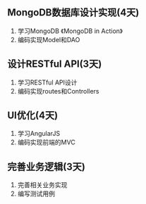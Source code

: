 ## MongoDB数据库设计实现(4天)
1. 学习MongoDB 《MongoDB in Action》
2. 编码实现Model和DAO

## 设计RESTful API(3天)
1. 学习RESTful API设计
2. 编码实现routes和Controllers

## UI优化(4天)
1. 学习AngularJS
2. 编码实现前端的MVC

## 完善业务逻辑(3天)
1. 完善相关业务实现
2. 编写测试用例
